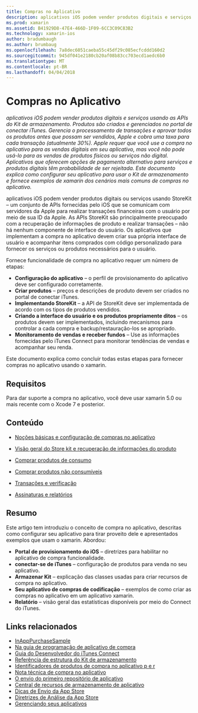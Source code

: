 ```yaml
---
title: Compras no Aplicativo
description: aplicativos iOS podem vender produtos digitais e serviços usando as APIs do Kit de armazenamento. Produtos são criados e gerenciados no portal de conectar iTunes. Gerencia o processamento de transações e aprovar todos os produtos antes que possam ser vendidos, Apple e cobra uma taxa para cada transação (atualmente 30%). Apple requer que você use a compra no aplicativo para as vendas digitais em seu aplicativo, mas você não pode usá-lo para as vendas de produtos físicos ou serviços não digital. Aplicativos que oferecem opções de pagamento alternativo para serviços e produtos digitais têm probabilidade de ser rejeitada. Este documento explica como configurar seu aplicativo para usar o Kit de armazenamento e fornece exemplos de xamarin dos cenários mais comuns de compras no aplicativo.
ms.prod: xamarin
ms.assetid: B41929D8-47E4-466D-1F09-6CC3C09C83B2
ms.technology: xamarin-ios
author: bradumbaugh
ms.author: brumbaug
ms.openlocfilehash: 7a8dec6051caeba55c45df29c085ecfcddd160d2
ms.sourcegitcommit: 945df041e2180cb20af08b83cc703ecd1aedc6b0
ms.translationtype: MT
ms.contentlocale: pt-BR
ms.lasthandoff: 04/04/2018
---
```

# <a name="in-app-purchasing"></a>Compras no Aplicativo

_aplicativos iOS podem vender produtos digitais e serviços usando as APIs do Kit de armazenamento. Produtos são criados e gerenciados no portal de conectar iTunes. Gerencia o processamento de transações e aprovar todos os produtos antes que possam ser vendidos, Apple e cobra uma taxa para cada transação (atualmente 30%). Apple requer que você use a compra no aplicativo para as vendas digitais em seu aplicativo, mas você não pode usá-lo para as vendas de produtos físicos ou serviços não digital. Aplicativos que oferecem opções de pagamento alternativo para serviços e produtos digitais têm probabilidade de ser rejeitada. Este documento explica como configurar seu aplicativo para usar o Kit de armazenamento e fornece exemplos de xamarin dos cenários mais comuns de compras no aplicativo._


aplicativos iOS podem vender produtos digitais ou serviços usando StoreKit – um conjunto de APIs fornecidas pelo iOS que se comunicam com servidores da Apple para realizar transações financeiras com o usuário por meio de sua ID da Apple. As APIs StoreKit são principalmente preocupado com a recuperação de informações de produto e realizar transações – não há nenhum componente de interface do usuário. Os aplicativos que implementam a compra no aplicativo devem criar sua própria interface de usuário e acompanhar itens comprados com código personalizado para fornecer os serviços ou produtos necessários para o usuário.

Fornece funcionalidade de compra no aplicativo requer um número de etapas:

-  **Configuração do aplicativo** – o perfil de provisionamento do aplicativo deve ser configurado corretamente.
-  **Criar produtos** – preços e descrições de produto devem ser criados no portal de conectar iTunes.
-  **Implementando StoreKit** – a API de StoreKit deve ser implementada de acordo com os tipos de produtos vendidos.
-  **Criando a interface do usuário e os produtos propriamente ditos** – os produtos devem ser implementados, incluindo mecanismos para controlar a cada compra e backup/restauração-los se apropriado.
-  **Monitoramento de vendas e receber fundos** – Use as informações fornecidas pelo iTunes Connect para monitorar tendências de vendas e acompanhar seu renda.


Este documento explica como concluir todas estas etapas para fornecer compras no aplicativo usando o xamarin.


## <a name="requirements"></a>Requisitos

Para dar suporte a compra no aplicativo, você deve usar xamarin 5.0 ou mais recente com o Xcode 7 e posterior.

## <a name="contents"></a>Conteúdo

 * [Noções básicas e configuração de compras no aplicativo](~/ios/platform/in-app-purchasing/in-app-purchase-basics-and-configuration.md)

 * [Visão geral do Store kit e recuperação de informações do produto](~/ios/platform/in-app-purchasing/store-kit-overview-and-retreiving-product-information.md)

 * [Comprar produtos de consumo](~/ios/platform/in-app-purchasing/purchasing-consumable-products.md)

 * [Comprar produtos não consumíveis](~/ios/platform/in-app-purchasing/purchasing-non-consumable-products.md)

 * [Transações e verificação](~/ios/platform/in-app-purchasing/transactions-and-verification.md)

 * [Assinaturas e relatórios](~/ios/platform/in-app-purchasing/subscriptions-and-reporting.md)


## <a name="summary"></a>Resumo

Este artigo tem introduziu o conceito de compra no aplicativo, descritas como configurar seu aplicativo para tirar proveito dele e apresentados exemplos que usam o xamarin. Abordou:

-  **Portal de provisionamento do iOS** – diretrizes para habilitar no aplicativo de compra funcionalidade.
-  **conectar-se de iTunes** – configuração de produtos para venda no seu aplicativo.
-  **Armazenar Kit** – explicação das classes usadas para criar recursos de compra no aplicativo.
-  **Seu aplicativo de compras de codificação** – exemplos de como criar as compras no aplicativo em um aplicativo xamarin.
-  **Relatório** – visão geral das estatísticas disponíveis por meio do Connect do iTunes.


## <a name="related-links"></a>Links relacionados

- [InAppPurchaseSample](https://developer.xamarin.com/samples/StoreKit/)
- [Na guia de programação de aplicativo de compra](https://developer.apple.com/library/ios/documentation/NetworkingInternet/Conceptual/StoreKitGuide/Introduction.html)
- [Guia do Desenvolvedor do iTunes Connect](https://developer.apple.com/library/ios/documentation/LanguagesUtilities/Conceptual/iTunesConnect_Guide/iTunesConnect_Guide.pdf)
- [Referência de estrutura do Kit de armazenamento](https://developer.apple.com/library/ios/documentation/StoreKit/Reference/StoreKit_Collection/StoreKit_Collection.pdf)
- [Identificadores de produtos de compra no aplicativo p e r](https://developer.apple.com/library/ios/#qa/qa1329/_index.html)
- [Nota técnica de compra no aplicativo](https://developer.apple.com/library/ios/#technotes/tn2259/_index.html)
- [O envio do primeiro repositório de aplicativo](https://developer.apple.com/library/ios/documentation/IDEs/Conceptual/AppDistributionGuide/Introduction/Introduction.html)
- [Central de recursos de armazenamento de aplicativo](https://developer.apple.com/appstore/index.html)
- [Dicas de Envio da App Store](https://developer.apple.com/appstore/resources/submission/tips.html)
- [Diretrizes de Análise da App Store](https://developer.apple.com/appstore/resources/approval/guidelines.html)
- [Gerenciando seus aplicativos](https://developer.apple.com/appstore/resources/managing/index.html)
